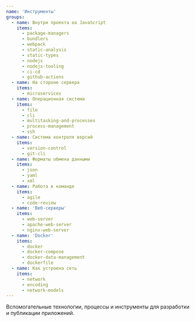 ```yaml
---
name: 'Инструменты'
groups:
  - name: Внутри проекта на JavaScript
    items:
      - package-managers
      - bundlers
      - webpack
      - static-analysis
      - static-types
      - nodejs
      - nodejs-tooling
      - ci-cd
      - github-actions
  - name: На стороне сервера
    items:
      - microservices
  - name: Операционная система
    items:
      - file
      - cli
      - multitasking-and-processes
      - process-management
      - ssh
  - name: Система контроля версий
    items:
      - version-control
      - git-cli
  - name: Форматы обмена данными
    items:
      - json
      - yaml
      - xml
  - name: Работа в команде
    items:
      - agile
      - code-review
  - name: 'Веб-серверы'
    items:
      - web-server
      - apache-web-server
      - nginx-web-server
  - name: 'Docker'
    items:
      - docker
      - docker-compose
      - docker-data-management
      - dockerfile
  - name: Как устроена сеть
    items:
      - network
      - encoding
      - network-models
---
```


Вспомогательные технологии, процессы и инструменты для разработки и публикации приложений.
